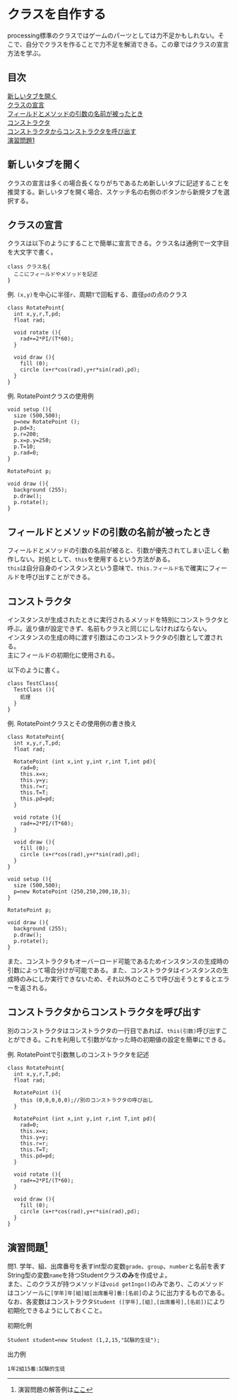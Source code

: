 # クラスを自作する
processing標準のクラスではゲームのパーツとしては力不足かもしれない。そこで、自分でクラスを作ることで力不足を解消できる。この章ではクラスの宣言方法を学ぶ。

## 目次
[新しいタブを開く](#新しいタブを開く)  
[クラスの宣言](#クラスの宣言)  
[フィールドとメソッドの引数の名前が被ったとき](#フィールドとメソッドの引数の名前が被ったとき)  
[コンストラクタ](#コンストラクタ)  
[コンストラクタからコンストラクタを呼び出す](#コンストラクタからコンストラクタを呼び出す)  
[演習問題1](#演習問題1)

## 新しいタブを開く
クラスの宣言は多くの場合長くなりがちであるため新しいタブに記述することを推奨する。新しいタブを開く場合、スケッチ名の右側のボタンから新規タブを選択する。

## クラスの宣言
クラスは以下のようにすることで簡単に宣言できる。クラス名は通例で一文字目を大文字で書く。
```
class クラス名{
  ここにフィールドやメソッドを記述
}
```

例. `(x,y)`を中心に半径`r`、周期`T`で回転する、直径`pd`の点のクラス
```
class RotatePoint{
  int x,y,r,T,pd;
  float rad;
  
  void rotate (){
    rad+=2*PI/(T*60);
  }
  
  void draw (){
    fill (0);
    circle (x+r*cos(rad),y+r*sin(rad),pd);
  }
}
```
例. RotatePointクラスの使用例
```
void setup (){
  size (500,500);
  p=new RotatePoint ();
  p.pd=3;
  p.r=200;
  p.x=p.y=250;
  p.T=10;
  p.rad=0;
}

RotatePoint p;

void draw (){
  background (255);
  p.draw();
  p.rotate();
}
```

## フィールドとメソッドの引数の名前が被ったとき
フィールドとメソッドの引数の名前が被ると、引数が優先されてしまい正しく動作しない。対処として、`this`を使用するという方法がある。  
`this`は自分自身のインスタンスという意味で、`this.フィールド名`で確実にフィールドを呼び出すことができる。

## コンストラクタ
インスタンスが生成されたときに実行されるメソッドを特別にコンストラクタと呼ぶ。返り値が設定できず、名前もクラスと同じにしなければならない。  
インスタンスの生成の時に渡す引数はこのコンストラクタの引数として渡される。  
主にフィールドの初期化に使用される。

以下のように書く。
```
class TestClass{
  TestClass (){
    処理
  }
}
```
例. RotatePointクラスとその使用例の書き換え
```
class RotatePoint{
  int x,y,r,T,pd;
  float rad;
  
  RotatePoint (int x,int y,int r,int T,int pd){
    rad=0;
    this.x=x;
    this.y=y;
    this.r=r;
    this.T=T;
    this.pd=pd;
  }
  
  void rotate (){
    rad+=2*PI/(T*60);
  }
  
  void draw (){
    fill (0);
    circle (x+r*cos(rad),y+r*sin(rad),pd);
  }
}
```
```
void setup (){
  size (500,500);
  p=new RotatePoint (250,250,200,10,3);
}

RotatePoint p;

void draw (){
  background (255);
  p.draw();
  p.rotate();
}
```

また、コンストラクタもオーバーロード可能であるためインスタンスの生成時の引数によって場合分けが可能である。また、コンストラクタはインスタンスの生成時のみにしか実行できないため、それ以外のところで呼び出そうとするとエラーを返される。

## コンストラクタからコンストラクタを呼び出す
別のコンストラクタはコンストラクタの一行目であれば、`this(引数)`呼び出すことができる。これを利用して引数がなかった時の初期値の設定を簡単にできる。

例. RotatePointで引数無しのコンストラクタを記述
```
class RotatePoint{
  int x,y,r,T,pd;
  float rad;

  RotatePoint (){
    this (0,0,0,0,0);//別のコンストラクタの呼び出し
  }
  
  RotatePoint (int x,int y,int r,int T,int pd){
    rad=0;
    this.x=x;
    this.y=y;
    this.r=r;
    this.T=T;
    this.pd=pd;
  }
  
  void rotate (){
    rad+=2*PI/(T*60);
  }
  
  void draw (){
    fill (0);
    circle (x+r*cos(rad),y+r*sin(rad),pd);
  }
}
```

## 演習問題[^1]
問1. 学年、組、出席番号を表すint型の変数`grade`、`group`、`number`と名前を表すString型の変数`name`を持つStudentクラス**のみ**を作成せよ。  
また、このクラスが持つメソッドは`void getIngo()`のみであり、このメソッドはコンソールに`[学年]年[組]組[出席番号]番:[名前]`のように出力するものである。  
なお、各変数はコンストラクタ`Student ([学年],[組],[出席番号],[名前])`により初期化できるようにしておくこと。

初期化例
```
Student student=new Student (1,2,15,"試験的生徒");
```
出力例
```
1年2組15番:試験的生徒

```

[^1]: 演習問題の解答例は[ここ](answers.md)